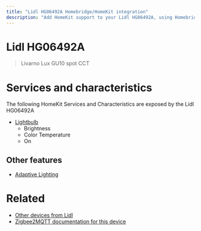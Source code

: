 ```yaml
---
title: "Lidl HG06492A Homebridge/HomeKit integration"
description: "Add HomeKit support to your Lidl HG06492A, using Homebridge, Zigbee2MQTT and homebridge-z2m."
---
```

<!---
This file has been GENERATED using src/docgen/docgen.ts
DO NOT EDIT THIS FILE MANUALLY!
-->
# Lidl HG06492A
> Livarno Lux GU10 spot CCT


# Services and characteristics
The following HomeKit Services and Characteristics are exposed by
the Lidl HG06492A

* [Lightbulb](../../light.md)
  * Brightness
  * Color Temperature
  * On

## Other features
* [Adaptive Lighting](../../light.md)

# Related
* [Other devices from Lidl](../index.md#lidl)
* [Zigbee2MQTT documentation for this device](https://www.zigbee2mqtt.io/devices/HG06492A.html)